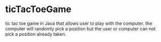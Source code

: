 # ticTacToeGame
tic tac toe game in Java that allows user to play with the computer.
the computer will randomly pick a position but the user or computer can not pick a position already taken.<br>


